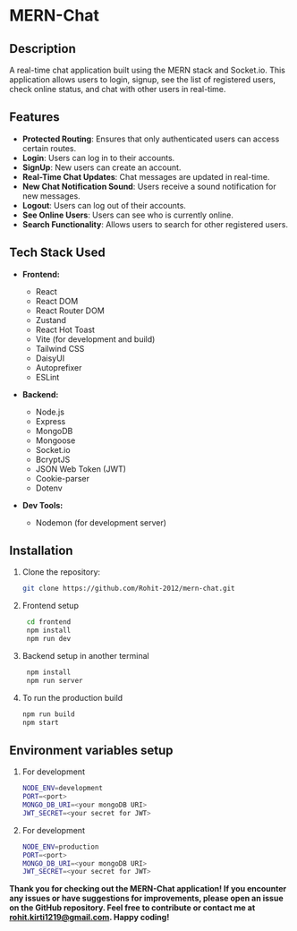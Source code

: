 # MERN-Chat

## Description
A real-time chat application built using the MERN stack and Socket.io. This application allows users to login, signup, see the list of registered users, check online status, and chat with other users in real-time.

## Features
- **Protected Routing**: Ensures that only authenticated users can access certain routes.
- **Login**: Users can log in to their accounts.
- **SignUp**: New users can create an account.
- **Real-Time Chat Updates**: Chat messages are updated in real-time.
- **New Chat Notification Sound**: Users receive a sound notification for new messages.
- **Logout**: Users can log out of their accounts.
- **See Online Users**: Users can see who is currently online.
- **Search Functionality**: Allows users to search for other registered users.

## Tech Stack Used
- **Frontend:**
  - React
  - React DOM
  - React Router DOM
  - Zustand
  - React Hot Toast
  - Vite (for development and build)
  - Tailwind CSS
  - DaisyUI
  - Autoprefixer
  - ESLint
  
- **Backend:**
  - Node.js
  - Express
  - MongoDB
  - Mongoose
  - Socket.io
  - BcryptJS
  - JSON Web Token (JWT)
  - Cookie-parser
  - Dotenv
  
- **Dev Tools:**
  - Nodemon (for development server)

## Installation
1. Clone the repository:
   ```bash
   git clone https://github.com/Rohit-2012/mern-chat.git
   
2. Frontend setup
   ```bash
    cd frontend
    npm install
    npm run dev

3. Backend setup in another terminal
   ```bash
    npm install
    npm run server
4. To run the production build
   ```bash
   npm run build
   npm start

## Environment variables setup
1. For development
   ```bash
   NODE_ENV=development
   PORT=<port>
   MONGO_DB_URI=<your mongoDB URI>
   JWT_SECRET=<your secret for JWT>
2. For development
   ```bash
   NODE_ENV=production
   PORT=<port>
   MONGO_DB_URI=<your mongoDB URI>
   JWT_SECRET=<your secret for JWT>
   

**Thank you for checking out the MERN-Chat application! If you encounter any issues or have suggestions for improvements, please open an issue on the GitHub repository. Feel free to contribute or contact me at rohit.kirti1219@gmail.com. Happy coding!**
